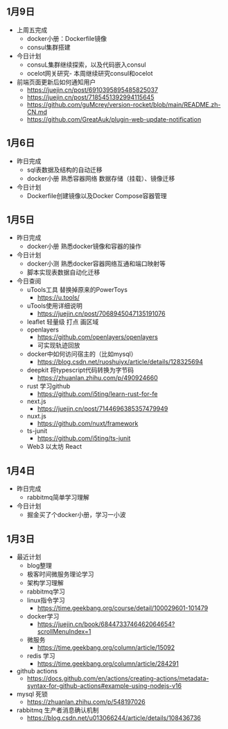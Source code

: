 ## 1月9日
- 上周五完成
  - docker小册：Dockerfile镜像
  - consul集群搭建
- 今日计划
  - consuL集群继续探索，以及代码嵌入consul
  - ocelot网关研究-  本周继续研究consul和ocelot
- 前端页面更新后如何通知用户
  - https://juejin.cn/post/6910395895485825037
  - https://juejin.cn/post/7185451392994115645
  - https://github.com/guMcrey/version-rocket/blob/main/README.zh-CN.md
  - https://github.com/GreatAuk/plugin-web-update-notification
## 1月6日
- 昨日完成
  - sql表数据及结构的自动迁移
  - docker小册 熟悉容器网络 数据存储（挂载）、镜像迁移
- 今日计划
  - Dockerfile创建镜像以及Docker Compose容器管理
## 1月5日
- 昨日完成 
  - docker小册 熟悉docker镜像和容器的操作
- 今日计划
  - docker小测 熟悉docker容器网络互通和端口映射等
  - 脚本实现表数据自动化迁移
- 今日查阅
  - uTools工具 替换掉原来的PowerToys
    - https://u.tools/
  - uTools使用详细说明
    - https://juejin.cn/post/7068945047135191076
  - leaflet 轻量级 打点 画区域
  - openlayers 
    - https://github.com/openlayers/openlayers
    - 可实现轨迹回放
  - docker中如何访问宿主的（比如mysql）
    - https://blog.csdn.net/ruoshuiyx/article/details/128325694
  - deepkit 将typescript代码转换为字节码
    - https://zhuanlan.zhihu.com/p/490924660
  - rust 学习github
    - https://github.com/i5ting/learn-rust-for-fe
  - next.js
    - https://juejin.cn/post/7144696385357479949
  - nuxt.js
    - https://github.com/nuxt/framework
  - ts-junit 
    - https://github.com/i5ting/ts-junit
  - Web3 以太坊  React
## 1月4日
-  昨日完成
   -  rabbitmq简单学习理解
- 今日计划
  - 掘金买了个docker小册，学习一小波
## 1月3日
- 最近计划
  - blog整理
  - 极客时间微服务理论学习
  - 架构学习理解
  - rabbitmq学习
  - linux指令学习
    - https://time.geekbang.org/course/detail/100029601-101479
  - docker学习
    - https://juejin.cn/book/6844733746462064654?scrollMenuIndex=1
  - 微服务
    - https://time.geekbang.org/column/article/15092
  - redis 学习
    - https://time.geekbang.org/column/article/284291
- github actions
  - https://docs.github.com/en/actions/creating-actions/metadata-syntax-for-github-actions#example-using-nodejs-v16
- mysql 死锁
  - https://zhuanlan.zhihu.com/p/548197026
- rabbitmq 生产者消息确认机制
  - https://blog.csdn.net/u013066244/article/details/108436736
